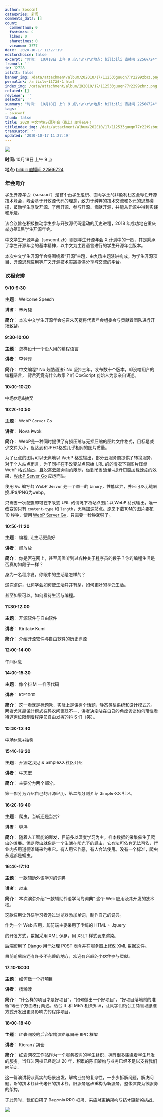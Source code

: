 ```yaml
---
author: Sosconf
categories: 新闻
comments_data: []
count:
  commentnum: 0
  favtimes: 0
  likes: 0
  sharetimes: 0
  viewnum: 3577
date: '2020-10-17 11:27:19'
editorchoice: false
excerpt: "时间:  10月18日 上午 9 点\r\n\r\n地点: bilibili 直播间 22566724"
fromurl: ''
id: 12728
islctt: false
banner_img: /data/attachment/album/202010/17/112533guuqn77r2299zbnz.png
permalink: /article-12728-1.html
index_img: /data/attachment/album/202010/17/112533guuqn77r2299zbnz.png
related: []
reviewer: ''
selector: ''
summary: "时间:  10月18日 上午 9 点\r\n\r\n地点: bilibili 直播间 22566724"
tags:
- sosconf
thumb: false
title: 2020 中文学生开源年会（线上）即将召开！
titleindex_img: /data/attachment/album/202010/17/112533guuqn77r2299zbnz.png
translator: ''
updated: '2020-10-17 11:27:19'
---
```


![](/data/attachment/album/202010/17/112533guuqn77r2299zbnz.png)


**时间:** 10月18日 上午 9 点


**地点:** [bilibili 直播间 22566724](https://live.bilibili.com/22566724)


### 年会简介


学生开源年会（sosconf）是首个由学生组织、面向学生的非盈利社区全球性开源技术峰会，峰会基于开放源代码的理念，致力于纯粹的技术交流和多元的思想碰撞，鼓励学生享受开源、了解开源、参与开源、贡献开源，并能从开源中得到实践和乐趣。


该会议旨在积极推动学生参与开放源代码运动的历史进程，2018 年成功地在重庆举办第0届学生开源年会。


中文学生开源年会（sosconf.zh）则是学生开源年会 X 计划中的一员，其是秉承了学生开源年会的基本精神，以中文为主要语言进行的学生开源年会版本。


本次中文学生开源年会将围绕着“开源”主题，由九场主题演讲构成，为学生开源项目、开源思想应用等广义开源技术实践提供分享与交流的平台。


### 议程安排


#### 9:10-9:30


**主题：** Welcome Speech


**讲者：** 朱芮捷


**简介：** 本次中文学生开源年会总召朱芮捷将代表年会组委会与贡献者团队进行开场致辞。


#### 9:30-10:00


**主题：** 怎样设计一个没人用的编程语言


**讲者：** 李登淳


**简介：** 中文编程? No 炫酷语法? No 坚持三年，发布数十个版本，却没啥用户的编程语言， 背后究竟有什么故事？听 CovScript 创始人为您亲自讲述。


#### 10:00-10:20


中场休息&抽奖


#### 10:20-10:50


**主题：** WebP Server Go


**讲者：** Nova Kwok


**简介：** WebP是一种同时提供了有损压缩与无损压缩的图片文件格式，目标是减少文件大小，但达到和JPEG格式几乎相同的图片质量。


为了让点的图片可以无痛地以 WebP 格式输出，部分云服务商提供了转换服务，对于个人站点而言，为了同样在不改变站点原始 URL 的的情况下将图片压缩 WebP 格式输出，且脱离云服务商的限制，做到节省流量+提升页面加载速度的效果，[WebP Server Go](https://github.com/webp-sh/webp_server_go) 应运而生。


使用 Go 编写的 WebP Server 是一个单一的 binary，性能优异，并且可以无缝转换JPG/PNG为webp。


只需要一次配置即可在不改变 URL 的情况下将站点图片以 WebP 格式输出，唯一改变的只有 `content-type` 和 `length`，无痛加速站点。原来下载10M的图片要花 10 秒钟，使用 [WebP Server Go](https://github.com/webp-sh/webp_server_go)，只需要一秒钟就够了。


#### 10:50-11:20


**主题：** 编程, 让生活更美好


**讲者：** 闫放放


**简介：** 你是否在网上，甚至周围听到过各种关于程序员的段子？你的编程生活是否真的如段子一样？


身为一名程序员，你眼中的生活是怎样的？


这次演讲，让你学会如何使生活井井有条，如何更好的享受生活。


甚至如果可以，如何看待生活与编程。


#### 11:30-12:00


**主题：** 开源软件与自由软件


**讲者：** Kiritake Kumi


**简介：** 介绍开源软件与自由软件的历史渊源


#### 12:00-14:00


午间休息


#### 14:00-15:30


**主题：** 像个抖 M 一样写代码


**讲者：** ICE1000


**简介：** 这一看就是标题党，实际上是讲两个话题，静态类型系统和设计模式的。两者尤其是设计模式在码农间褒贬不一，讲者决定站在自己的角度谈谈如何理性看待这两位限制着程序员自由发挥的抖 S 们（笑）。


#### 15:30-15:40


中场休息+抽奖


#### 15:40-16:20


**主题：** 开源之我⻅ & SimpleXX 社区介绍


**讲者：** 牛志宏


**简介：** 主要分为两个部分。


第一部分为介绍自己的开源经历，第二部分则介绍 Simple-XX 社区。


#### 16:20-16:40


**主题：** 爬虫，当斩还是当赏?


**讲者：** 李洋


**简介：** 随着人工智能的爆发，目前多以深度学习为主，样本数据的采集催生了爬虫的发展。但是爬虫就像是一个生活在阳光下的蠕虫，它有法可依也无法可依，行业内多用道德准绳来约束它。有人用它作恶，有人合法使用。没有一个标准，爬虫永远都是蠕虫。


#### 16:40-17:10


**主题：** 一款辅助外语学习的词典


**讲者：** 赵丰


**简介：** 本次演讲介绍“一款辅助外语学习的词典” 这个 Web 应用及其开发的技术栈。


这款应用让外语学习者通过浏览器添加单词，制作自己的词典。


作为一个 Web 应用，其前端主要采用了传统的 HTML + Jquery


的开发方式，数据采用 XML 保存，用 XSLT 样式表来渲染。


后端使用了 Django 用于处理 POST 表单并在服务器上修改 XML 数据文件。


目前前后端还有许多不完善的地方，欢迎有兴趣的小伙伴参与贡献。


#### 17:10-18:00


**主题：** 如何做一个好项目


**讲者：** 杨瀚淩


**简介：** “什么样的项目才是好项目”，“如何做出一个好项目”，“好项目落地前的准备”等三个方面进行阐述。结合 IT 和 MBA 相关知识，让同学们结合工商管理思维方式开发出更具影响力的程序项目。


#### 18:00-18:40


**主题：** 红岩网校的后台架构演进与自研 RPC 框架


**讲者：** Kieran / 胡仓


**简介：** 红岩网校工作站作为一个服务校内的学生组织，拥有很多围绕着学生开发的服务。当红岩网校已经走过 20 年，积累的陈旧架构与业务已经不足以支持我们向前走。


这一篇演讲将从真实的场景出发，解构业务的复杂性，一步步拆解问题，解决问题。新的技术栈替代老旧的技术栈，旧服务逐步重构为新服务，整体演变为微服务的架构。


于此同时，我们自研了 Begonia RPC 框架，来应对更换架构与技术更新的挑战。


![](/data/attachment/album/202010/17/112632pf3qzqmx3gmtwkj3.png)